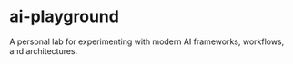 # ai-playground
A personal lab for experimenting with modern AI frameworks, workflows, and architectures.
